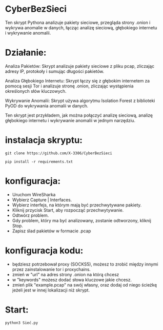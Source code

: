 # CyberBezSieci
Ten skrypt Pythona analizuje pakiety sieciowe, przegląda strony .onion i wykrywa anomalie w danych, łącząc analizę sieciową, głębokiego internetu i wykrywanie anomalii.

# Działanie:
Analiza Pakietów: Skrypt analizuje pakiety sieciowe z pliku pcap, zliczając adresy IP, protokoły i sumując długości pakietów.

Analiza Głębokiego Internetu: Skrypt łączy się z głębokim internetem za pomocą sesji Tor i analizuje stronę .onion, zliczając wystąpienia określonych słów kluczowych.

Wykrywanie Anomalii: Skrypt używa algorytmu Isolation Forest z biblioteki PyOD do wykrywania anomalii w danych.

Ten skrypt jest przykładem, jak można połączyć analizę sieciową, analizę głębokiego internetu i wykrywanie anomalii w jednym narzędziu.

# instalacja skryptu:

`git clone https://github.com/X-3306/CyberBezSieci`

`pip install -r requirements.txt`

# konfiguracja:
- Uruchom WireSharka
- Wybierz Capture | Interfaces.
- Wybierz interfejs, na którym mają być przechwytywane pakiety.
- Kliknij przycisk Start, aby rozpocząć przechwytywanie.
- Odtwórz problem.
- Gdy problem, który ma być analizowany, zostanie odtworzony, kliknij Stop.
- Zapisz ślad pakietów w formacie .pcap

# konfiguracja kodu:
- będziesz potrzebował proxy (SOCKS5), możesz to zrobić między innymi przez zainstalowanie tor i proxychains.
- zmień w "url" na adres strony .onion na którą chcesz
- w "keywords" możesz dodać słowa kluczowe jakie chcesz.
- zmień plik "example.pcap" na swój własny, oraz dodaj od niego ścieżkę jeżeli jest w innej lokalizacji niż skrypt.

# Start:
`python3 Sieć.py`



